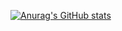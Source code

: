 [![Anurag's GitHub stats](https://github-readme-stats.vercel.app/api?username=michele-grifa&count_private=true&show_icons=true)](https://github.com/anuraghazra/github-readme-stats)
